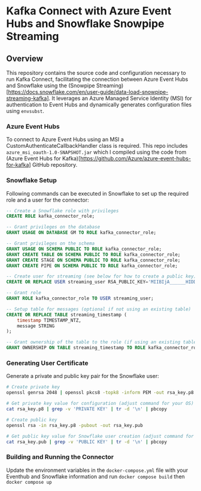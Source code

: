 # Kafka Connect with Azure Event Hubs and Snowflake Snowpipe Streaming

## Overview

This repository contains the source code and configuration necessary to run Kafka Connect, facilitating the connection between Azure Event Hubs and Snowflake using the (Snowpipe Streaming)[https://docs.snowflake.com/en/user-guide/data-load-snowpipe-streaming-kafka]. It leverages an Azure Managed Service Identity (MSI) for authentication to Event Hubs and dynamically generates configuration files using `envsubst`.

### Azure Event Hubs

To connect to Azure Event Hubs using an MSI a CustomAuthenticateCallbackHandler class is required.  This repo includes `azure_msi_oauth-1.0-SNAPSHOT.jar` which I compiled using the code from (Azure Event Hubs for Kafka)[https://github.com/Azure/azure-event-hubs-for-kafka] GitHub repository.

### Snowflake Setup

 Following commands can  be executed in Snowflake to set up the required role and a user for the connector:

```sql
-- Create a Snowflake role with privileges
CREATE ROLE kafka_connector_role;

-- Grant privileges on the database
GRANT USAGE ON DATABASE GM TO ROLE kafka_connector_role;

-- Grant privileges on the schema
GRANT USAGE ON SCHEMA PUBLIC TO ROLE kafka_connector_role;
GRANT CREATE TABLE ON SCHEMA PUBLIC TO ROLE kafka_connector_role;
GRANT CREATE STAGE ON SCHEMA PUBLIC TO ROLE kafka_connector_role;
GRANT CREATE PIPE ON SCHEMA PUBLIC TO ROLE kafka_connector_role;

-- Create user for streaming (see below for how to create a public key)
CREATE OR REPLACE USER streaming_user RSA_PUBLIC_KEY='MIIBIjA______HIDDEN______2wIDAQAB' DEFAULT_ROLE=kafka_connector_role;

-- Grant role
GRANT ROLE kafka_connector_role TO USER streaming_user;

-- Setup table for messages (optional if not using an existing table)
CREATE OR REPLACE TABLE streaming_timestamp (
    timestamp TIMESTAMP_NTZ,
    message STRING
);

-- Grant ownership of the table to the role (if using an existing table)
GRANT OWNERSHIP ON TABLE streaming_timestamp TO ROLE kafka_connector_role;
```

### Generating User Certificate

Generate a private and public key pair for the Snowflake user:

```bash
# Create private key
openssl genrsa 2048 | openssl pkcs8 -topk8 -inform PEM -out rsa_key.p8 -nocrypt

# Get private key value for configuration (adjust command for your OS)
cat rsa_key.p8 | grep -v 'PRIVATE KEY' | tr -d '\n' | pbcopy

# Create public key
openssl rsa -in rsa_key.p8 -pubout -out rsa_key.pub

# Get public key value for Snowflake user creation (adjust command for your OS)
cat rsa_key.pub | grep -v 'PUBLIC KEY' | tr -d '\n' | pbcopy
```


### Building and Running the Connector

Update the environment variables in the `docker-compose.yml` file with your Eventhub and Snowflake information and run `docker compose build` then `docker compose up`
